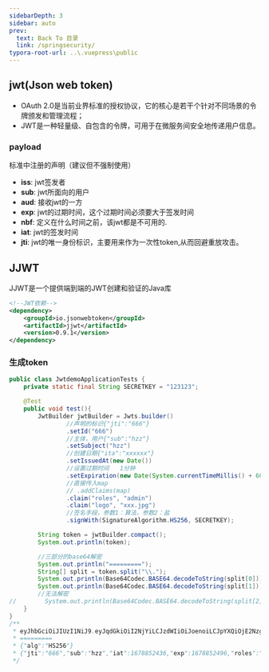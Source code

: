 ```yaml
---
sidebarDepth: 3
sidebar: auto
prev:
  text: Back To 目录
  link: /springsecurity/
typora-root-url: ..\.vuepress\public
---
```






## jwt(Json web token)

- OAuth 2.0是当前业界标准的授权协议，它的核心是若干个针对不同场景的令牌颁发和管理流程；
- JWT是一种轻量级、自包含的令牌，可用于在微服务间安全地传递用户信息。

### payload

标准中注册的声明（建议但不强制使用）  

- **iss**: jwt签发者
- **sub**: jwt所面向的用户
- **aud**: 接收jwt的一方
- **exp**: jwt的过期时间，这个过期时间必须要大于签发时间
- **nbf**: 定义在什么时间之前，该jwt都是不可用的.
- **iat**: jwt的签发时间
- **jti**: jwt的唯一身份标识，主要用来作为一次性token,从而回避重放攻击。



## JJWT

JJWT是一个提供端到端的JWT创建和验证的Java库

```xml
<!--JWT依赖-->
<dependency>
    <groupId>io.jsonwebtoken</groupId>
    <artifactId>jjwt</artifactId>
    <version>0.9.1</version>
</dependency>
```

### 生成token

```java
public class JwtdemoApplicationTests {
    private static final String SECRETKEY = "123123";

    @Test
    public void test(){
        JwtBuilder jwtBuilder = Jwts.builder()
                //声明的标识{"jti":"666"}
                .setId("666")
                //主体，用户{"sub":"hzz"}
                .setSubject("hzz")
                //创建日期{"ita":"xxxxxx"}
                .setIssuedAt(new Date())
                //设置过期时间   1分钟
                .setExpiration(new Date(System.currentTimeMillis() + 60 * 1000))
                //直接传入map
                // .addClaims(map)
                .claim("roles", "admin")
                .claim("logo", "xxx.jpg")
                //签名手段，参数1：算法，参数2：盐
                .signWith(SignatureAlgorithm.HS256, SECRETKEY);

        String token = jwtBuilder.compact();
        System.out.println(token);

        //三部分的base64解密
        System.out.println("=========");
        String[] split = token.split("\\.");
        System.out.println(Base64Codec.BASE64.decodeToString(split[0]));
        System.out.println(Base64Codec.BASE64.decodeToString(split[1]));
        //无法解密
//        System.out.println(Base64Codec.BASE64.decodeToString(split[2]));
    }
}
/**
 * eyJhbGciOiJIUzI1NiJ9.eyJqdGkiOiI2NjYiLCJzdWIiOiJoenoiLCJpYXQiOjE2Nzg4NTI0MzYsImV4cCI6MTY3ODg1MjQ5Niwicm9sZXMiOiJhZG1pbiIsImxvZ28iOiJ4eHguanBnIn0.LmGgOqi71YyhekY9pgbN1S3xCoeTNAI5jX3J0lwfXG8
 * =========
 * {"alg":"HS256"}
 * {"jti":"666","sub":"hzz","iat":1678852436,"exp":1678852496,"roles":"admin","logo":"xxx.jpg
 */
```

